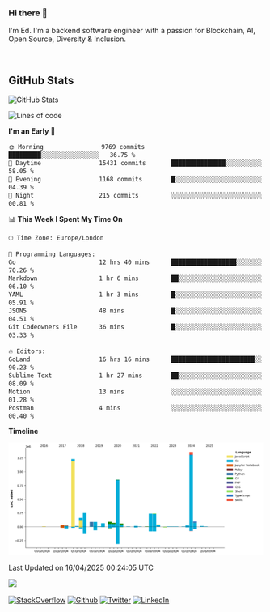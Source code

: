 ### Hi there 👋
 I'm Ed. I'm a backend software engineer with a passion for Blockchain, AI, Open Source, Diversity & Inclusion.

<br />

<h2>GitHub Stats</h2>
<p><img src="https://github-readme-stats.vercel.app/api?username=echarrod&amp;show_icons=true" alt="GitHub Stats"></p>

<!--START_SECTION:waka-->
![Lines of code](https://img.shields.io/badge/From%20Hello%20World%20I%27ve%20Written-5.0%20million%20lines%20of%20code-blue)

**I'm an Early 🐤** 

```text
🌞 Morning                9769 commits        █████████░░░░░░░░░░░░░░░░   36.75 % 
🌆 Daytime                15431 commits       ███████████████░░░░░░░░░░   58.05 % 
🌃 Evening                1168 commits        █░░░░░░░░░░░░░░░░░░░░░░░░   04.39 % 
🌙 Night                  215 commits         ░░░░░░░░░░░░░░░░░░░░░░░░░   00.81 % 
```


📊 **This Week I Spent My Time On** 

```text
🕑︎ Time Zone: Europe/London

💬 Programming Languages: 
Go                       12 hrs 40 mins      ██████████████████░░░░░░░   70.26 % 
Markdown                 1 hr 6 mins         ██░░░░░░░░░░░░░░░░░░░░░░░   06.10 % 
YAML                     1 hr 3 mins         █░░░░░░░░░░░░░░░░░░░░░░░░   05.91 % 
JSON5                    48 mins             █░░░░░░░░░░░░░░░░░░░░░░░░   04.51 % 
Git Codeowners File      36 mins             █░░░░░░░░░░░░░░░░░░░░░░░░   03.33 % 

🔥 Editors: 
GoLand                   16 hrs 16 mins      ███████████████████████░░   90.23 % 
Sublime Text             1 hr 27 mins        ██░░░░░░░░░░░░░░░░░░░░░░░   08.09 % 
Notion                   13 mins             ░░░░░░░░░░░░░░░░░░░░░░░░░   01.28 % 
Postman                  4 mins              ░░░░░░░░░░░░░░░░░░░░░░░░░   00.40 % 
```

**Timeline**

![Lines of Code chart](https://raw.githubusercontent.com/echarrod/echarrod/main/assets/bar_graph.png)


 Last Updated on 16/04/2025 00:24:05 UTC
<!--END_SECTION:waka-->

![](https://komarev.com/ghpvc/?username=echarrod)

<p>
<a href="https://stackoverflow.com/users/1014632/ech" target="_blank"><img alt="StackOverflow" src="https://img.shields.io/badge/-Stackoverflow-FE7A16?style=for-the-badge&logo=stack-overflow&logoColor=white" /></a> 
<a href="https://github.com/echarrod" target="_blank"><img alt="Github" src="https://img.shields.io/badge/GitHub-%2312100E.svg?&style=for-the-badge&logo=Github&logoColor=white" /></a> 
<a href="https://twitter.com/e_harrod" target="_blank"><img alt="Twitter" src="https://img.shields.io/badge/twitter-%231DA1F2.svg?&style=for-the-badge&logo=twitter&logoColor=white" /></a> 
<a href="https://www.linkedin.com/in/ed-harrod" target="_blank"><img alt="LinkedIn" src="https://img.shields.io/badge/linkedin-%230077B5.svg?&style=for-the-badge&logo=linkedin&logoColor=white" /></a>
